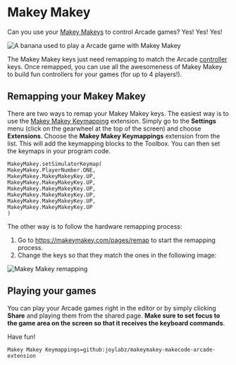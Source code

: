 # Makey Makey

Can you use your [Makey Makeys](https://makeymakey.com/) to control Arcade games? Yes! Yes! Yes!

![A banana used to play a Arcade game with Makey Makey](/static/hardware/makey-makey/hands.jpg)

The Makey Makey keys just need remapping to match the Arcade [controller](https://arcade.makecode.com/reference/controller) keys.
Once remapped, you can use all the awesomeness of Makey Makey to build fun controllers for your games (for up to 4 players!). 

## Remapping your Makey Makey

There are two ways to remap your Makey Makey keys. The easiest way is to use the [Makey Makey Keymapping](https://arcade.makecode.com/pkg/joylabz/makeymakey-makecode-arcade-extension) extension. Simply go to the **Settings** menu (click on the gearwheel at the top of the screen) and choose **Extensions**. Choose  the **Makey Makey Keymappings** extension from the list. This will add the keymapping blocks to the Toolbox. You can then set the keymaps in your program code.

```block
MakeyMakey.setSimulatorKeymap(
MakeyMakey.PlayerNumber.ONE,
MakeyMakey.MakeyMakeyKey.UP,
MakeyMakey.MakeyMakeyKey.UP,
MakeyMakey.MakeyMakeyKey.UP,
MakeyMakey.MakeyMakeyKey.UP,
MakeyMakey.MakeyMakeyKey.UP,
MakeyMakey.MakeyMakeyKey.UP
)
```

The other way is to follow the hardware remapping process:

1. Go to https://makeymakey.com/pages/remap to start the remapping process.
2. Change the keys so that they match the ones in the following image:

![Makey Makey remapping](/static/hardware/makey-makey/remap.png)

## Playing your games

You can play your Arcade games right in the editor or by simply clicking **Share** and playing them from the shared page. **Make sure to set focus to the game area on the screen so that it receives the keyboard commands**.

Have fun!

```package
Makey Makey Keymappings=github:joylabz/makeymakey-makecode-arcade-extension
```
